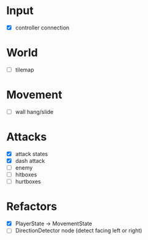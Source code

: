 # Input
- [x] controller connection

# World
- [ ] tilemap

# Movement
- [ ] wall hang/slide

# Attacks
- [x] attack states
- [x] dash attack
- [ ] enemy
- [ ] hitboxes
- [ ] hurtboxes

# Refactors
- [x] PlayerState -> MovementState
- [ ] DirectionDetector node (detect facing left or right)
